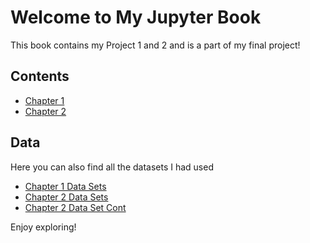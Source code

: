 # Welcome to My Jupyter Book

This book contains my Project 1 and 2 and is a part of my final project!

## Contents
- [Chapter 1](./Project_1.ipynb)
- [Chapter 2](./Project_2.ipynb)

## Data
Here you can also find all the datasets I had used
- [Chapter 1 Data Sets](./Electric_Vehicle_Population_Data.csv)
- [Chapter 2 Data Sets](./statistic_id1403635_tech-sector-employment-in-the-us-2017-2023.xlsx)
- [Chapter 2 Data Set Cont](./tabn322.10.xlsx)

Enjoy exploring!
